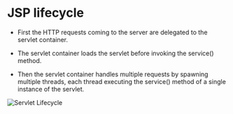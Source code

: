 # JSP lifecycle

- First the HTTP requests coming to the server are delegated to the servlet container.

- The servlet container loads the servlet before invoking the service() method.

- Then the servlet container handles multiple requests by spawning multiple threads, each thread executing the service() method of a single instance of the servlet.

![Servlet Lifecycle](http://www.plantuml.com/plantuml/proxy?src=https://raw.githubusercontent.com/arulprasathr/wiki-documentation/master/uml/servletlifecycle.txt)
